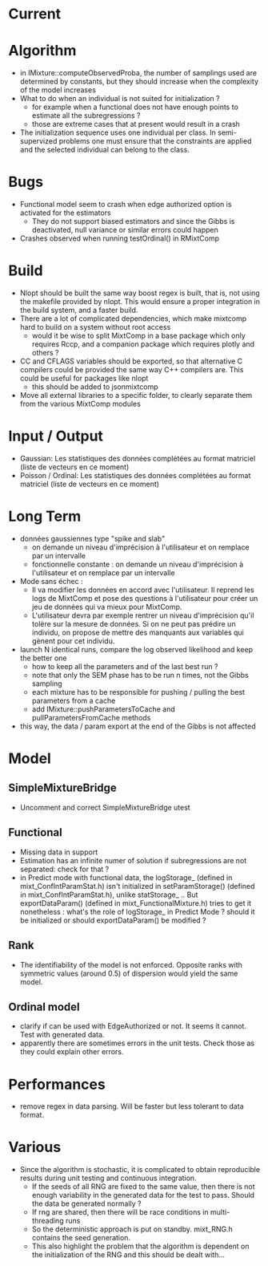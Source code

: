 # Current

# Algorithm

- in IMixture::computeObservedProba, the number of samplings used are determined by constants, but they should increase when the complexity of the model increases
- What to do when an individual is not suited for initialization ?
    - for example when a functional does not have enough points to estimate all the subregressions ?
    - those are extreme cases that at present would result in a crash
- The initialization sequence uses one individual per class. In semi-supervized problems one must ensure that the constraints are applied and the selected individual can belong to the class.

# Bugs

- Functional model seem to crash when edge authorized option is activated for the estimators
    - They do not support biased estimators and since the Gibbs is deactivated, null variance or similar errors could happen
- Crashes observed when running testOrdinal() in RMixtComp

# Build

- Nlopt should be built the same way boost regex is built, that is, not using the makefile provided by nlopt. This would ensure a proper integration in the build system, and a faster build.
- There are a lot of complicated dependencies, which make mixtcomp hard to build on a system without root access
    - would it be wise to split MixtComp in a base package which only requires Rccp, and a companion package which requires plotly and others ?
- CC and CFLAGS variables should be exported, so that alternative C compilers could be provided the same way C++ compilers are. This could be useful for packages like nlopt
    - this should be added to jsonmixtcomp
- Move all external libraries to a specific folder, to clearly separate them from the various MixtComp modules

# Input / Output

- Gaussian: Les statistiques des données complétées au format matriciel (liste de vecteurs en ce moment)
- Poisson / Ordinal: Les statistiques des données complétées au format matriciel (liste de vecteurs en ce moment)

# Long Term

- données gaussiennes type "spike and slab"
    - on demande un niveau d'imprécision à l'utilisateur et on remplace par un intervalle
    - fonctionnelle constante : on demande un niveau d'imprécision à l'utilisateur et on remplace par un intervalle
- Mode sans échec :
    - Il va modifier les données en accord avec l'utilisateur. Il reprend les logs de MixtComp et pose des questions à l'utilisateur pour créer un jeu de données qui va mieux pour MixtComp.
    - L'utilisateur devra par exemple rentrer un niveau d'imprécision qu'il tolère sur la mesure de données. Si on ne peut pas prédire un individu, on propose de mettre des manquants aux variables qui gènent pour cet individu.
- launch N identical runs, compare the log observed likelihood and keep the better one
    - how to keep all the parameters and of the last best run ?
    - note that only the SEM phase has to be run n times, not the Gibbs sampling
    - each mixture has to be responsible for pushing / pulling the best parameters from a cache
    - add IMixture::pushParametersToCache and pullParametersFromCache methods
- this way, the data / param export at the end of the Gibbs is not affected

# Model

## SimpleMixtureBridge

- Uncomment and correct SimpleMixtureBridge utest

## Functional

- Missing data in support
- Estimation has an infinite numer of solution if subregressions are not separated: check for that ?
- in Predict mode with functional data, the logStorage_ (defined in mixt_ConfIntParamStat.h) isn't initialized in setParamStorage() (defined in mixt_ConfIntParamStat.h), unlike statStorage_ .. But exportDataParam() (defined in mixt_FunctionalMixture.h) tries to get it nonetheless : what's the role of logStorage_ in Predict Mode ? should it be initialized or should exportDataParam() be modified ?

## Rank

- The identifiability of the model is not enforced. Opposite ranks with symmetric values (around 0.5) of dispersion would yield the same model.

## Ordinal model

- clarify if can be used with EdgeAuthorized or not. It seems it cannot. Test with generated data.
- apparently there are sometimes errors in the unit tests. Check those as they could explain other errors.

# Performances

- remove regex in data parsing. Will be faster but less tolerant to data format.

# Various

- Since the algorithm is stochastic, it is complicated to obtain reproducible results during unit testing and continuous integration.
	- If the seeds of all RNG are fixed to the same value, then there is not enough variability in the generated data for the test to pass. Should the data be generated normally ?
	- If rng are shared, then there will be race conditions in multi-threading runs
	- So the deterministic approach is put on standby. mixt_RNG.h contains the seed generation.
	- This also highlight the problem that the algorithm is dependent on the initialization of the RNG and this should be dealt with...